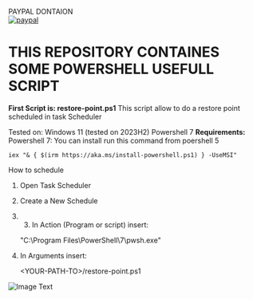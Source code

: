 PAYPAL DONTAION  
[![paypal](https://www.paypalobjects.com/en_US/i/btn/btn_donateCC_LG.gif)](https://www.paypal.me/sistemistaitaliano/1)
# THIS REPOSITORY CONTAINES SOME POWERSHELL USEFULL SCRIPT
**First Script is: restore-point.ps1**
This script allow to do a restore point scheduled in task Scheduler

Tested on: Windows 11 (tested on 2023H2) Powershell 7
**Requirements:** Powershell 7:
You can install run this command from poershell 5

` iex "& { $(irm https://aka.ms/install-powershell.ps1) } -UseMSI" `

How to schedule
1) Open Task Scheduler
2) Create a New Schedule
3) 3) In Action (Program or script) insert: 
   
   "C:\Program Files\PowerShell\7\pwsh.exe"

4) In Arguments insert:
   
   \<YOUR-PATH-TO\>/restore-point.ps1




![Image Text](https://drive.google.com/uc?export=view&id=1pVmG6hSyNfA9wMeN4lt3iPKozj5q1BqA)